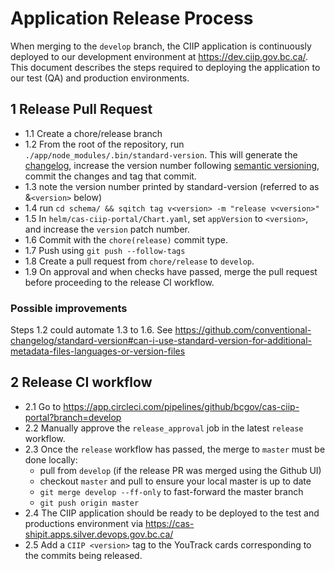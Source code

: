 # Application Release Process

When merging to the `develop` branch, the CIIP application is continuously deployed to our development environment at https://dev.ciip.gov.bc.ca/. This document describes the steps required to deploying the application to our test (QA) and production environments.

## 1 Release Pull Request

- 1.1 Create a chore/release branch
- 1.2 From the root of the repository, run `./app/node_modules/.bin/standard-version`. This will generate the [changelog](../CHANGELOG.md), increase the version number following [semantic versioning](https://semver.org/), commit the changes and tag that commit.
- 1.3 note the version number printed by standard-version (referred to as &`<version>` below)
- 1.4 run `cd schema/ && sqitch tag v<version> -m "release v<version>"`
- 1.5 In `helm/cas-ciip-portal/Chart.yaml`, set `appVersion` to `<version>`, and increase the `version` patch number.
- 1.6 Commit with the `chore(release)` commit type.
- 1.7 Push using `git push --follow-tags`
- 1.8 Create a pull request from `chore/release` to `develop`.
- 1.9 On approval and when checks have passed, merge the pull request before proceeding to the release CI workflow.

### Possible improvements

Steps 1.2 could automate 1.3 to 1.6. See https://github.com/conventional-changelog/standard-version#can-i-use-standard-version-for-additional-metadata-files-languages-or-version-files

## 2 Release CI workflow

- 2.1 Go to https://app.circleci.com/pipelines/github/bcgov/cas-ciip-portal?branch=develop
- 2.2 Manually approve the `release_approval` job in the latest `release` workflow.
- 2.3 Once the `release` workflow has passed, the merge to `master` must be done locally:
  * pull from `develop` (if the release PR was merged using the Github UI)
  * checkout `master` and pull to ensure your local master is up to date
  * `git merge develop --ff-only` to fast-forward the master branch
  * `git push origin master`
- 2.4 The CIIP application should be ready to be deployed to the test and productions environment via https://cas-shipit.apps.silver.devops.gov.bc.ca/
- 2.5 Add a `CIIP <version>` tag to the YouTrack cards corresponding to the commits being released.
